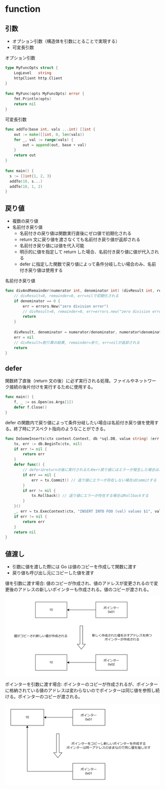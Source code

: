 # function

## 引数

- オプション引数（構造体を引数にとることで実現する）
- 可変長引数

オプション引数

```Go
type MyFuncOpts struct {
	LogLevel   string
	httpClient http.Client
}

func MyFunc(opts MyFuncOpts) error {
	fmt.Println(opts)
	return nil
}
```

可変長引数

```Go
func addTo(base int, vals ...int) []int {
	out := make([]int, 0, len(vals))
	for _, val := range(vals) {
		out = append(out, base + val)
	}
	return out
}

func main() {
  s := []int{1, 2, 3}
  addTo(10, s...)
  addTo(10, 1, 2)
}
```

## 戻り値

- 複数の戻り値
- 名前付き戻り値
  - 名前付きの戻り値は関数実行直後にゼロ値で初期化される
  - return 文に戻り値を渡さなくても名前付き戻り値が返却される
  - 名前付き戻り値には値を代入可能
  - 明示的に値を指定して return した場合、名前付き戻り値に値が代入される
  - defer に指定した関数で戻り値によって条件分岐したい場合のみ、名前付き戻り値は使用する

名前付き戻り値

```Go
func divAndRemainder(numerator int, denominator int) (divResult int, remainder int, err error) {
	// divResult=0, remainder=0, err=nilで初期化される
	if denominator == 0 {
		err = errors.New("zero division error")
		// divResult=0, remainder=0, err=errors.new("zero division error")が返却される
		return
	}

	divResult, denominator = numerator/denominator, numerator%denominator
	err = nil
	// divResult=割り算の結果, remainder=余り, err=nilが返却される
	return
}
```

## defer

関数終了直後（return 文の後）に必ず実行される処理。ファイルやネットワーク接続の後片付けを実行するために使用する。

```Go
func main() {
	f, _ := os.Open(os.Args[1])
	defer f.Close()
}
```

defer の関数内で戻り値によって条件分岐したい場合は名前付き戻り値を使用する。終了時にアスペクト指向のようなことができる。

```Go
func DoSomeInserts(ctx context.Context, db *sql.DB, value string) (err error) {
	tx, err := db.BeginTx(ctx, nil)
	if err != nil {
		return err
	}
	defer func() {
		// deferはreturnの後に実行されるためerr戻り値にはエラーが発生した場合はエラーが設定されている
		if err == nil {
			err = tx.Commit() // 返り値にエラーが存在しない場合はCommitする
		}
		if err != nil {
			tx.Rollback() // 返り値にエラーが存在する場合はRollbackする
		}
	}()
	_, err = tx.ExecContext(ctx, "INSERT INTO FOO (val) values $1", value)
	if err != nil {
		return err
	}
	return nil
}
```

## 値渡し

- 引数に値を渡した際には Go は値のコピーを作成して関数に渡す
- 戻り値も呼び出し元にコピーした値を渡す

値を引数に渡す場合: 値のコピーが作成され、値のアドレスが変更されるので変更後のアドレスの新しいポインターも作成される。値のコピーが渡される。

![値渡し-値](images/値渡し-値.png)

ポインターを引数に渡す場合: ポインターのコピーが作成されるが、ポインターに格納されている値のアドレスは変わらないのでポインターは同じ値を参照し続ける。ポインターのコピーが渡される。

![値渡し-ポインター](images/値渡し-ポインター.png)
